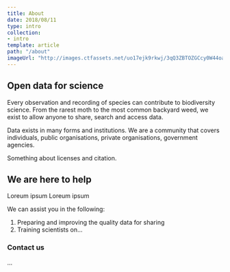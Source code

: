 ```yaml
---
title: About
date: 2018/08/11
type: intro
collection:
- intro
template: article
path: "/about"
imageUrl: "http://images.ctfassets.net/uo17ejk9rkwj/3qQ3ZBTOZGCcy0W44oaMwe/a05406faf3d45c3f38ed77d653c02e79/Pronghorn_Antilocapra_americana.jpg"
---
```

## Open data for science

Every observation and recording of species can contribute to biodiversity science.  From the rarest moth to the most common backyard weed, we exist to allow anyone to share, search and access data. 

Data exists in many forms and institutions. We are a community that covers individuals, public organisations, private organisations, government agencies.

Something about licenses and citation.

## We are here to help

Loreum ipsum Loreum ipsum

We can assist you in the following:

1. Preparing and improving the quality data for sharing
2. Training scientists on...

### Contact us
...